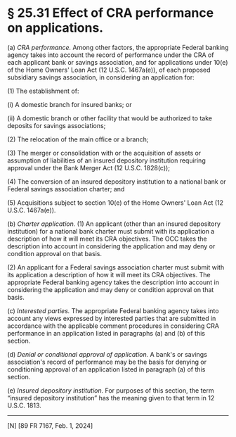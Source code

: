# § 25.31   Effect of CRA performance on applications.

(a) *CRA performance.* Among other factors, the appropriate Federal banking agency takes into account the record of performance under the CRA of each applicant bank or savings association, and for applications under 10(e) of the Home Owners' Loan Act (12 U.S.C. 1467a(e)), of each proposed subsidiary savings association, in considering an application for:


(1) The establishment of:


(i) A domestic branch for insured banks; or


(ii) A domestic branch or other facility that would be authorized to take deposits for savings associations;


(2) The relocation of the main office or a branch;


(3) The merger or consolidation with or the acquisition of assets or assumption of liabilities of an insured depository institution requiring approval under the Bank Merger Act (12 U.S.C. 1828(c));


(4) The conversion of an insured depository institution to a national bank or Federal savings association charter; and


(5) Acquisitions subject to section 10(e) of the Home Owners' Loan Act (12 U.S.C. 1467a(e)).


(b) *Charter application.* (1) An applicant (other than an insured depository institution) for a national bank charter must submit with its application a description of how it will meet its CRA objectives. The OCC takes the description into account in considering the application and may deny or condition approval on that basis.


(2) An applicant for a Federal savings association charter must submit with its application a description of how it will meet its CRA objectives. The appropriate Federal banking agency takes the description into account in considering the application and may deny or condition approval on that basis.


(c) *Interested parties.* The appropriate Federal banking agency takes into account any views expressed by interested parties that are submitted in accordance with the applicable comment procedures in considering CRA performance in an application listed in paragraphs (a) and (b) of this section.


(d) *Denial or conditional approval of application.* A bank's or savings association's record of performance may be the basis for denying or conditioning approval of an application listed in paragraph (a) of this section.


(e) *Insured depository institution.* For purposes of this section, the term “insured depository institution” has the meaning given to that term in 12 U.S.C. 1813.



---

[N] [89 FR 7167, Feb. 1, 2024]






